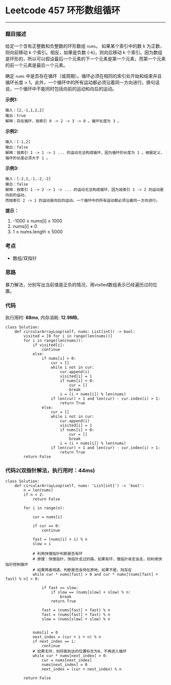 # Leetcode 457 环形数组循环
***
### 题目描述
给定一个含有正整数和负整数的环形数组 `nums`。 如果某个索引中的数 k 为正数，则向前移动 k 个索引。相反，如果是负数 (-k)，则向后移动 k 个索引。因为数组是环形的，所以可以假设最后一个元素的下一个元素是第一个元素，而第一个元素的前一个元素是最后一个元素。

确定 `nums` 中是否存在循环（或周期）。循环必须在相同的索引处开始和结束并且循环长度 > 1。此外，一个循环中的所有运动都必须沿着同一方向进行。换句话说，一个循环中不能同时包括向前的运动和向后的运动。


**示例1:**  

	输入：[2,-1,1,2,2]
	输出：true
	解释：存在循环，按索引 0 -> 2 -> 3 -> 0 。循环长度为 3 。

**示例2:**  

	输入：[-1,2]
	输出：false
	解释：按索引 1 -> 1 -> 1 ... 的运动无法构成循环，因为循环的长度为 1 。根据定义，循环的长度必须大于 1 。
	
**示例3:**  

	输入：[-2,1,-1,-2,-2]
	输出：false
	解释：按索引 1 -> 2 -> 1 -> ... 的运动无法构成循环，因为按索引 1 -> 2 的运动是向前的运动，
	而按索引 2 -> 1 的运动是向后的运动。一个循环中的所有运动都必须沿着同一方向进行。
	
**提示：**

1. -1000 ≤ nums[i] ≤ 1000
2. nums[i] ≠ 0
3. 1 ≤ nums.length ≤ 5000

### 考点

* 数组/双指针

### 思路  
暴力解法，分别写出当前值是正负的情况，用visited数组表示已经遍历过的位置。


### 代码
执行用时: **68ms**, 内存消耗: **12.9MB**。


```
class Solution:
    def circularArrayLoop(self, nums: List[int]) -> bool:
        visited = [0 for i in range(len(nums))]
        for i in range(len(nums)):
            if visited[i]:
                continue
            else:
                if nums[i] > 0:
                    cur = []
                    while i not in cur:
                        cur.append(i)
                        visited[i] = 1
                        if nums[i] < 0:
                            cur = []
                            break
                        i = (i + nums[i]) % len(nums)
                    if len(cur) > 1 and len(cur) - cur.index(i) > 1:
                        return True
                else:
                    cur = []
                    while i not in cur:
                        cur.append(i)
                        visited[i] = 1
                        if nums[i] > 0:
                            cur = []
                            break
                        i = (i + nums[i]) % len(nums)
                    if len(cur) > 1 and len(cur) - cur.index(i) > 1:
                        return True
        return False
```

### 代码2(双指针解法，执行用时：44ms)
```
class Solution:
    def circularArrayLoop(self, nums: 'List[int]') -> 'bool':
        n = len(nums)
        if n < 2:
            return False

        for i in range(n):

            cur = nums[i]

            if cur == 0:
                continue

            fast = (nums[i] + i) % n
            slow = i

            # 利用快慢指针判断是否有环
            # 原理：快慢指针，快指针走过的路，如果有环，慢指针肯定会走，则利用快指针控制循环
            # 如果两者相遇，判断是否会待在原地，如果不是，则存在
            while cur * nums[fast] > 0 and cur * nums[(nums[fast] + fast) % n] > 0:

                if fast == slow:
                    if slow == (nums[slow] + slow) % n:
                        break
                    return True

                fast = (nums[fast] + fast) % n
                fast = (nums[fast] + fast) % n
                slow = (nums[slow] + slow) % n
                

            nums[i] = 0
            next_index = (cur + i + n) % n
            if next_index == i:
                continue
            # 如果无环，则将能到达的位置标志为0，不再进入循环
            while cur * nums[next_index] > 0:
                cur = nums[next_index]
                nums[next_index] = 0
                next_index = (cur + next_index) % n            

        return False
```
